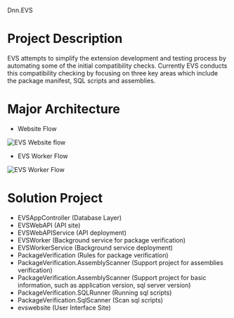 Dnn.EVS
# Project Description
EVS attempts to simplify the extension development and testing process by automating some of the initial compatibility checks. Currently EVS conducts this compatibility checking by focusing on three key areas which include the package manifest, SQL scripts and assemblies.

# Major Architecture
* Website Flow

![EVS Website flow](website-flow.png)

* EVS Worker Flow

![EVS Worker Flow](service-flow.png)

# Solution Project
* EVSAppController (Database Layer)
* EVSWebAPI (API site)
* EVSWebAPIService (API deployment)
* EVSWorker (Background service for package verification)
* EVSWorkerService (Background service deployment)
* PackageVerification (Rules for package verification)
* PackageVerification.AssemblyScanner (Support project for assemblies verification)
* PackageVerification.AssemblyScanner (Support project for basic information, such as application version, sql server version)
* PackageVerification.SQLRunner (Running sql scripts)
* PackageVerification.SqlScanner (Scan sql scripts)
* evswebsite (User Interface Site)

